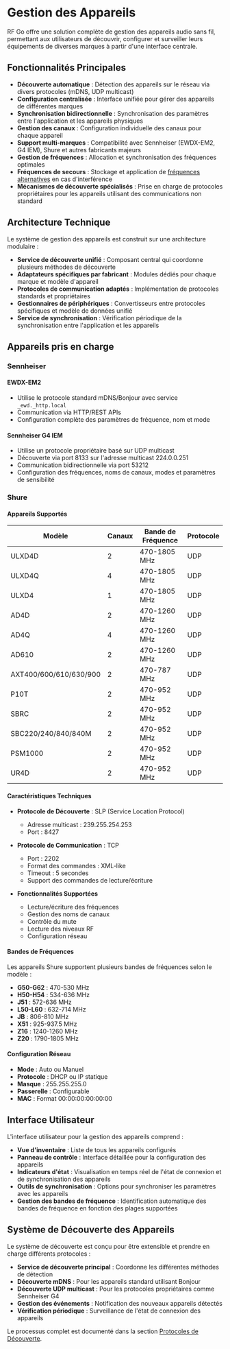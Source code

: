 # Gestion des Appareils

RF Go offre une solution complète de gestion des appareils audio sans fil, permettant aux utilisateurs de découvrir, configurer et surveiller leurs équipements de diverses marques à partir d'une interface centrale.

## Fonctionnalités Principales

- **Découverte automatique** : Détection des appareils sur le réseau via divers protocoles (mDNS, UDP multicast)
- **Configuration centralisée** : Interface unifiée pour gérer des appareils de différentes marques
- **Synchronisation bidirectionnelle** : Synchronisation des paramètres entre l'application et les appareils physiques
- **Gestion des canaux** : Configuration individuelle des canaux pour chaque appareil
- **Support multi-marques** : Compatibilité avec Sennheiser (EWDX-EM2, G4 IEM), Shure et autres fabricants majeurs
- **Gestion de fréquences** : Allocation et synchronisation des fréquences optimales
- **Fréquences de secours** : Stockage et application de [fréquences alternatives](./backup-frequencies.md) en cas d'interférence
- **Mécanismes de découverte spécialisés** : Prise en charge de protocoles propriétaires pour les appareils utilisant des communications non standard

## Architecture Technique

Le système de gestion des appareils est construit sur une architecture modulaire :

- **Service de découverte unifié** : Composant central qui coordonne plusieurs méthodes de découverte
- **Adaptateurs spécifiques par fabricant** : Modules dédiés pour chaque marque et modèle d'appareil
- **Protocoles de communication adaptés** : Implémentation de protocoles standards et propriétaires
- **Gestionnaires de périphériques** : Convertisseurs entre protocoles spécifiques et modèle de données unifié
- **Service de synchronisation** : Vérification périodique de la synchronisation entre l'application et les appareils

## Appareils pris en charge

### Sennheiser

#### EWDX-EM2

- Utilise le protocole standard mDNS/Bonjour avec service `_ewd._http.local`
- Communication via HTTP/REST APIs
- Configuration complète des paramètres de fréquence, nom et mode

#### Sennheiser G4 IEM

- Utilise un protocole propriétaire basé sur UDP multicast
- Découverte via port 8133 sur l'adresse multicast 224.0.0.251
- Communication bidirectionnelle via port 53212
- Configuration des fréquences, noms de canaux, modes et paramètres de sensibilité

### Shure

#### Appareils Supportés

| Modèle | Canaux | Bande de Fréquence | Protocole |
|--------|---------|-------------------|------------|
| ULXD4D | 2 | 470-1805 MHz | UDP |
| ULXD4Q | 4 | 470-1805 MHz | UDP |
| ULXD4 | 1 | 470-1805 MHz | UDP |
| AD4D | 2 | 470-1260 MHz | UDP |
| AD4Q | 4 | 470-1260 MHz | UDP |
| AD610 | 2 | 470-1260 MHz | UDP |
| AXT400/600/610/630/900 | 2 | 470-787 MHz | UDP |
| P10T | 2 | 470-952 MHz | UDP |
| SBRC | 2 | 470-952 MHz | UDP |
| SBC220/240/840/840M | 2 | 470-952 MHz | UDP |
| PSM1000 | 2 | 470-952 MHz | UDP |
| UR4D | 2 | 470-952 MHz | UDP |

#### Caractéristiques Techniques

- **Protocole de Découverte** : SLP (Service Location Protocol)
  - Adresse multicast : 239.255.254.253
  - Port : 8427

- **Protocole de Communication** : TCP
  - Port : 2202
  - Format des commandes : XML-like
  - Timeout : 5 secondes
  - Support des commandes de lecture/écriture

- **Fonctionnalités Supportées**
  - Lecture/écriture des fréquences
  - Gestion des noms de canaux
  - Contrôle du mute
  - Lecture des niveaux RF
  - Configuration réseau

#### Bandes de Fréquences

Les appareils Shure supportent plusieurs bandes de fréquences selon le modèle :

- **G50-G62** : 470-530 MHz
- **H50-H54** : 534-636 MHz
- **J51** : 572-636 MHz
- **L50-L60** : 632-714 MHz
- **JB** : 806-810 MHz
- **X51** : 925-937.5 MHz
- **Z16** : 1240-1260 MHz
- **Z20** : 1790-1805 MHz

#### Configuration Réseau

- **Mode** : Auto ou Manuel
- **Protocole** : DHCP ou IP statique
- **Masque** : 255.255.255.0
- **Passerelle** : Configurable
- **MAC** : Format 00:00:00:00:00:00

## Interface Utilisateur

L'interface utilisateur pour la gestion des appareils comprend :

- **Vue d'inventaire** : Liste de tous les appareils configurés
- **Panneau de contrôle** : Interface détaillée pour la configuration des appareils
- **Indicateurs d'état** : Visualisation en temps réel de l'état de connexion et de synchronisation des appareils
- **Outils de synchronisation** : Options pour synchroniser les paramètres avec les appareils
- **Gestion des bandes de fréquence** : Identification automatique des bandes de fréquence en fonction des plages supportées

## Système de Découverte des Appareils

Le système de découverte est conçu pour être extensible et prendre en charge différents protocoles :

- **Service de découverte principal** : Coordonne les différentes méthodes de détection
- **Découverte mDNS** : Pour les appareils standard utilisant Bonjour
- **Découverte UDP multicast** : Pour les protocoles propriétaires comme Sennheiser G4
- **Gestion des événements** : Notification des nouveaux appareils détectés
- **Vérification périodique** : Surveillance de l'état de connexion des appareils

Le processus complet est documenté dans la section [Protocoles de Découverte](/docs/protocols/dns-discovery.md).
